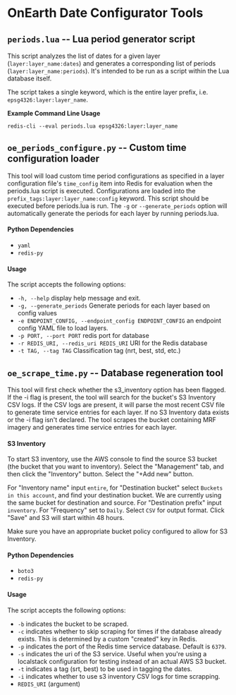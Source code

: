 # OnEarth Date Configurator Tools

## `periods.lua` -- Lua period generator script

This script analyzes the list of dates for a given layer (`layer:layer_name:dates`) and generates a corresponding list of periods
(`layer:layer_name:periods`). It's intended to be run as a script within the Lua database itself.

The script takes a single keyword, which is the entire layer prefix, i.e. `epsg4326:layer:layer_name`.

**Example Command Line Usage**

`redis-cli --eval periods.lua epsg4326:layer:layer_name`

## `oe_periods_configure.py` -- Custom time configuration loader

This tool will load custom time period configurations as specified in a layer configuration file's `time_config` item into Redis for evaluation when the periods.lua script is executed.
Configurations are loaded into the `prefix_tags:layer:layer_name:config` keyword. This script should be executed before periods.lua is run.
The `-g` or `--generate_periods` option will automatically generate the periods for each layer by running periods.lua.

#### Python Dependencies

-   `yaml`
-   `redis-py`

#### Usage

The script accepts the following options:

-   `-h, --help` display help message and exit.
-   `-g, --generate_periods` Generate periods for each layer based on config values
-   `-e ENDPOINT_CONFIG, --endpoint_config ENDPOINT_CONFIG` an endpoint config YAML file to load layers.
-   `-p PORT, --port PORT` redis port for database
-   `-r REDIS_URI, --redis_uri REDIS_URI` URI for the Redis database
-   `-t TAG, --tag TAG` Classification tag (nrt, best, std, etc.)

## `oe_scrape_time.py` -- Database regeneration tool

This tool will first check whether the s3_inventory option has been flagged. If the -i flag is present, the tool will search for the bucket's S3 Inventory CSV logs. If the CSV logs are present, it will parse the most recent CSV file to generate time service entries for each layer. If no S3 Inventory data exists or the -i flag isn't declared. The tool scrapes the bucket containing MRF imagery and generates time service entries for each layer. 

#### S3 Inventory

To start S3 inventory, use the AWS console to find the source S3 bucket (the bucket that you want to inventory). Select the "Management" tab, and then click the "Inventory" button. Select the "+Add new" button. 

For "Inventory name" input `entire`, for "Destination bucket" select `Buckets in this account`, and find your destination bucket. We are currently using the same bucket for destination and source. For "Destination prefix" input `inventory`. For "Frequency" set to `Daily`. Select `CSV` for output format. Click "Save" and S3 will start within 48 hours.

Make sure you have an appropriate bucket policy configured to allow for S3 Inventory. 

#### Python Dependencies

-   `boto3`
-   `redis-py`

#### Usage

The script accepts the following options:

-   `-b` indicates the bucket to be scraped.
-   `-c` indicates whether to skip scraping for times if the database already exists. This is determined by a custom "created" key in Redis. 
-   `-p` indicates the port of the Redis time service database. Default is `6379`.
-   `-s` indicates the uri of the S3 service. Useful when you're using a localstack configuration for testing instead of an actual AWS S3 bucket.
-   `-t` indicates a tag (srt, best) to be used in tagging the dates.
-   `-i` indicates whether to use s3 inventory CSV logs for time scrapping. 
-   `REDIS_URI` (argument)
